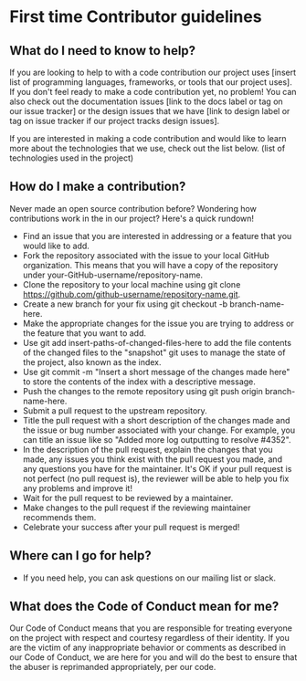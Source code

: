 # First time Contributor guidelines

## What do I need to know to help?
If you are looking to help to with a code contribution our project uses [insert list of programming languages, frameworks, or tools that our project uses]. If you don't feel ready to make a code contribution yet, no problem! You can also check out the documentation issues [link to the docs label or tag on our issue tracker] or the design issues that we have [link to design label or tag on issue tracker if our project tracks design issues].

If you are interested in making a code contribution and would like to learn more about the technologies that we use, check out the list below.
(list of technologies used in the project)

## How do I make a contribution?
Never made an open source contribution before? Wondering how contributions work in the in our project? Here's a quick rundown!

- Find an issue that you are interested in addressing or a feature that you would like to add.
- Fork the repository associated with the issue to your local GitHub organization. This means that you will have a copy of the repository under your-GitHub-username/repository-name.
- Clone the repository to your local machine using git clone https://github.com/github-username/repository-name.git.
- Create a new branch for your fix using git checkout -b branch-name-here.
- Make the appropriate changes for the issue you are trying to address or the feature that you want to add.
- Use git add insert-paths-of-changed-files-here to add the file contents of the changed files to the "snapshot" git uses to manage the state of the project, also known as the index.
- Use git commit -m "Insert a short message of the changes made here" to store the contents of the index with a descriptive message.
- Push the changes to the remote repository using git push origin branch-name-here.
- Submit a pull request to the upstream repository.
- Title the pull request with a short description of the changes made and the issue or bug number associated with your change. For example, you can title an issue  like so "Added more log outputting to resolve #4352".
- In the description of the pull request, explain the changes that you made, any issues you think exist with the pull request you made, and any questions you have for the maintainer. It's OK if your pull request is not perfect (no pull request is), the reviewer will be able to help you fix any problems and improve it!
- Wait for the pull request to be reviewed by a maintainer.
- Make changes to the pull request if the reviewing maintainer recommends them.
- Celebrate your success after your pull request is merged!

## Where can I go for help?
- If you need help, you can ask questions on our mailing list or slack.

## What does the Code of Conduct mean for me?
Our Code of Conduct means that you are responsible for treating everyone on the project with respect and courtesy regardless of their identity. If you are the victim of any inappropriate behavior or comments as described in our Code of Conduct, we are here for you and will do the best to ensure that the abuser is reprimanded appropriately, per our code.